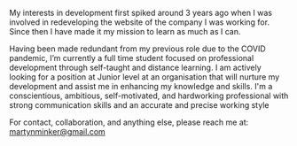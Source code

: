 My interests in development first spiked around 3 years ago when I was involved in redeveloping the website of the company I was working for. Since then I have made it my mission to learn as much as I can. 

Having been made redundant from my previous role due to the COVID pandemic, I’m currently a full time student focused on professional development through self-taught and distance learning. I am actively looking for a position at Junior level at an organisation that will nurture my development and assist me in enhancing my knowledge and skills. I'm a conscientious, ambitious, self-motivated, and hardworking professional with strong communication skills and an accurate and precise working style 

For contact, collaboration, and anything else, please reach me at: martynminker@gmail.com
